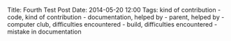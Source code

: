 Title: Fourth Test Post
Date: 2014-05-20 12:00
Tags: kind of contribution - code, kind of contribution - documentation, helped by - parent, helped by - computer club, difficulties encountered - build, difficulties encountered - mistake in documentation

